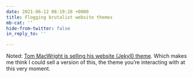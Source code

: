 ```yaml
---
date: 2021-06-12 08:19:28 +0000
title: Flogging brutalist website themes
mb-cat: ''
hide-from-twitter: false
in_reply_to: ''

---
```

Noted: [Tom MacWright is selling his website (Jekyll) theme](https://macwright.com/2021/06/11/the-theme.html). Which makes me think I could sell a version of this, the theme you’re interacting with at this very moment.